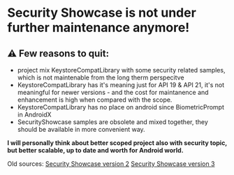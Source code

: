   # Security Showcase is not under further maintenance anymore!
 
 
  ## ⚠ Few reasons to quit:
  - project mix KeystoreCompatLibrary with some security related samples, which is not maintenable from the long therm perspecitve
  - KeystoreCompatLibrary has it's meaning just for API 19 & API 21, it's not meaningful for newer versions - and the cost for maintanence and enhancement is high when compared with the scope.
  - KeystoreCompatLibrary has no place on android since BiometricPrompt in AndroidX
  - SecurityShowcase samples are obsolete and mixed together, they should be available in more convenient way.
  
  
  **I will personally think about better scoped project also with security topic, but better scalable, up to date and worth for Android world.**
 
 
 Old sources:
 [Security Showcase version 2](./README.obsolete.md)
 [Security Showcase version 3]( https://github.com/kotoMJ/security-showcase-android/tree/developV3/README.md)
 

 
 
 

